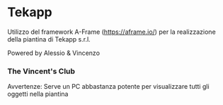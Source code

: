 # Tekapp
Utilizzo del framework A-Frame (https://aframe.io/) per la realizzazione della piantina di Tekapp s.r.l. 

Powered by Alessio & Vincenzo

### The Vincent's Club

Avvertenze: Serve un PC abbastanza potente per visualizzare tutti gli oggetti nella piantina
